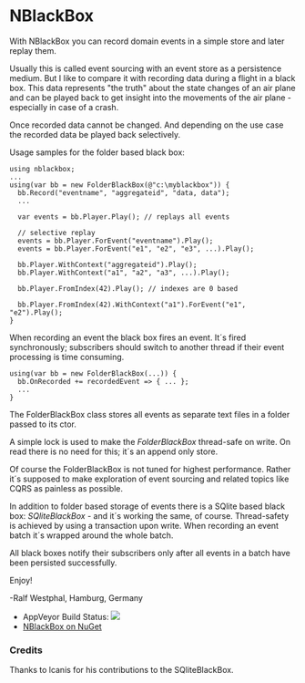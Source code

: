 # NBlackBox

With NBlackBox you can record domain events in a simple store and later replay them.

Usually this is called event sourcing with an event store as a persistence medium.
But I like to compare it with recording data during a flight in a black box.
This data represents "the truth" about the state changes of an air plane and can be
played back to get insight into the movements of the air plane - especially in case of a crash.

Once recorded data cannot be changed. And depending on the use case the recorded data be played back selectively.

Usage samples for the folder based black box:

```
using nblackbox;
...
using(var bb = new FolderBlackBox(@"c:\myblackbox")) {
  bb.Record("eventname", "aggregateid", "data, data");
  ...

  var events = bb.Player.Play(); // replays all events

  // selective replay
  events = bb.Player.ForEvent("eventname").Play();
  events = bb.Player.ForEvent("e1", "e2", "e3", ...).Play();

  bb.Player.WithContext("aggregateid").Play();
  bb.Player.WithContext("a1", "a2", "a3", ...).Play();

  bb.Player.FromIndex(42).Play(); // indexes are 0 based

  bb.Player.FromIndex(42).WithContext("a1").ForEvent("e1", "e2").Play();
}
```

When recording an event the black box fires an event. It´s fired synchronously; 
subscribers should switch to another thread if their event processing is time consuming.

```
using(var bb = new FolderBlackBox(...)) {
  bb.OnRecorded += recordedEvent => { ... };
  ...
}

```

The FolderBlackBox class stores all events as separate text files in a folder passed to its ctor.

A simple lock is used to make the _FolderBlackBox_ thread-safe on write. On read there is no need for this; it´s an append only store.

Of course the FolderBlackBox is not tuned for highest performance. 
Rather it´s supposed to make exploration of event sourcing and related topics like CQRS as painless as possible.

In addition to folder based storage of events there is a SQlite based black box: _SQliteBlackBox_ - and it´s working the same, of course.
Thread-safety is achieved by using a transaction upon write. When recording an event batch it´s wrapped around the whole batch.

All black boxes notify their subscribers only after all events in a batch have been persisted successfully.

Enjoy!

-Ralf Westphal, Hamburg, Germany

* AppVeyor Build Status: [![](https://ci.appveyor.com/api/projects/status?id=s4p0yx7gjbf7f8db)](http://www.appveyor.com/)
* [NBlackBox on NuGet](https://www.nuget.org/packages/nblackbox)

### Credits
Thanks to lcanis for his contributions to the SQliteBlackBox.
